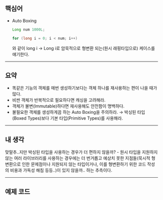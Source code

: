## 핵심어

- Auto Boxing
    
    ```java
    Long num 1000L;
    
    for (long i = 0; i < num; i++)
    ```
    
    와 같이 long i → Long i로 암묵적으로 형변환 되는(원시 래핑타입으로) 케이스를 얘기한다.
    

---

## 요약

- 똑같은 기능의 객체를 매번 생성하기보다는 객체 하나를 재사용하는 편이 나을 때가 많다.
- 비싼 객체가 반복적으로 필요하다면 캐싱을 고려해라.
- 객체가 불변(Immutable)하다면 재사용해도 안전함이 명백하다.
- 불필요한 객체를 생성하게끔 하는 Auto Boxing을 주의하라.
→ 박싱된 타입(Boxed Types)보다 기본 타입(Primitive Types)를 사용해라.

---

## 내 생각

맞말추..지만 박싱된 타입을 사용하는 경우가 더 편하지 않을까? - 원시 타입을 지원하지 않는 여러 라이브러리를 사용하는 경우에는 더 번거롭고 예상치 못한 지점들(묵시적 형변환으로 인한 문제점이나 지원되지 않는 타입이거나, 이를 형변환하기 위한 코드 작성의 비용과 가독성 해침 등등..)이 있지 않을까.. 하는 추측이다.

---

## 예제 코드

```java

```
